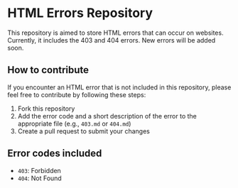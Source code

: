 # HTML Errors Repository

This repository is aimed to store HTML errors that can occur on websites. Currently, it includes the 403 and 404 errors. New errors will be added soon.

## How to contribute

If you encounter an HTML error that is not included in this repository, please feel free to contribute by following these steps:

1. Fork this repository
2. Add the error code and a short description of the error to the appropriate file (e.g., `403.md` or `404.md`)
3. Create a pull request to submit your changes

## Error codes included

- `403`: Forbidden
- `404`: Not Found
